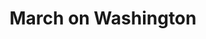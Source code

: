 ---
layout: event
title: March on Washington
category: March on Washington
year: 1963
location: Washington, DC
duration: 28th August, 1963
image: media/images/events/march_on_washington.jpeg
description: This protest march consisted of around 250,000 people participating. The march aimed to draw attention to the continued discrimination black Americans were facing. At the end of this march, Dr Martin Luther King Jr., stood in front of the Lincoln Memorial and delivered his ‘I Have Dream Speech’
songs related: 

---